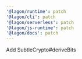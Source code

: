 ```yaml
---
'@lagon/runtime': patch
'@lagon/cli': patch
'@lagon/serverless': patch
'@lagon/js-runtime': patch
'@lagon/docs': patch
---
```


Add SubtleCrypto#deriveBits

